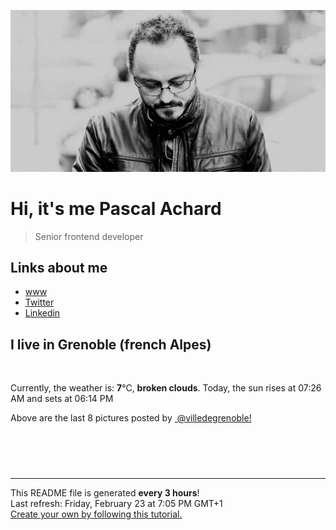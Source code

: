 ![Pascal Achard](./images/photo-pascal-achard.jpg)
# Hi, it's me Pascal Achard
> Senior frontend developer

## Links about me
- [www](https://www.pascal-achard.com)
- [Twitter](https://twitter.com/botmaster)
- [Linkedin](http://www.linkedin.com/in/pascal-achard)


## I live in Grenoble (french Alpes)
<img src="https://openweathermap.org/img/wn/04n@2x.png" alt="">

Currently, the weather is: **7**°C, **broken clouds**.
Today, the sun rises at 07:26 AM and sets at 06:14 PM

Above are the last 8 pictures posted by <a href="https://www.instagram.com/villedegrenoble/" target="_blank"><img alt="" src="https://upload.wikimedia.org/wikipedia/commons/thumb/e/e7/Instagram_logo_2016.svg/1024px-Instagram_logo_2016.svg.png" width="20"/> @villedegrenoble!</a>

<p style="display: flex; flex-wrap: wrap; gap: 20px;">
        <img src="https://cdn1.picuki.com/hosted-by-instagram/q/0exhNuNYnjBGZDHIdN5WmL9I2PEvHA5RNecaS7j0nyZiNxIsbHWB58ltwdev%7C%7CDlyKw1oASyLeD1o4oopV1tXZFV5PEDWTbKNSTdQ76WbU4Cr0jNg9ZBikrk3KXQYZ3Km8cMlOzjYMTIfQeoEH%7C%7Cb2r+kJ+OXraTQbozaQZdsW2yIfu9OjZ6ckn9cf7KG4iF+44ooiMDxN4Gosak8srNaJ52tEWvrxfMh2pqV5CLkJnoE65ezRmCSsTDx6IihBGTOgtYPCwv8MqDXmcDRstmC0ZpFifE0q2Bj9shI8760BudShZJpM+N8ZkObUT2RaCCE+4R1pr5e8lCvIV2usxh5%7C%7C2U3E7Ze6INMCj4zeEdrJev%7C%7CMnwzkaajxJf4feT9cJLKEHVyRI%7C%7Ca0UIUM0IRHQage6H+z1F+rdbWk7DRLE2xurySxKKRdZO2KlbugoyHqkjqjnz8queqdY+NU5G8Mq%7C%7CTL5gMmLyniIJkcb2WQ5l4hLc1JdeOQnM2BP74=.jpeg" alt="" width="200"/>
        <img src="https://cdn1.picuki.com/hosted-by-instagram/q/0exhNuNYnjBGZDHIdN5WmL9I2PEvHA5RNucaS7j0nyZiNxIsbHWB58ltwdev%7C%7CDlyKw1oASyLeD1o4osqU11RZFV4NUPZTrCASTZX6qidUICg1TRk8pRjnLw2LHYXbHKp8cQsOzjYMTIfQeoEH%7C%7Cbx7a8Koru5A2MEo1zRMrBC0GAG4YWbVqFKwoV966yUlEri+YU8ajtO%7C%7CGByaRtmpNPb5DwIX%7C%7CD+fMBxsedISLQzicYRtr6+zWOHH24VdGZ9Sgecioj1h8gN0wvjVQ1h40qsYoJ9KkgT3HSUhkcy4psPqaSDFctu2vxl5u2CCm8AYG9qpBxrr5+4jn7gck2+8GdjkE7J56ucVv08iI%7C%7CJPN2XcIjEy2STSvSNMPUeEHkMAqubBhnTKKjmV%7C%7Cd4kKleHcl6+WaN+yGJROD81kZJCGVmswuxWp1UUqjI44v3xyb9p2na8DA8t+e8PbxZlQgI1uGrulAoP0PIBvdcMjCLgVJxR4oW.jpeg" alt="" width="200"/>
        <img src="https://cdn1.picuki.com/hosted-by-instagram/q/0exhNuNYnjBGZDHIdN5WmL9I2PEvHA5RNucaS7j0nyZiNxIsbHWB58ltwdev%7C%7CDlyKw1oASyLeD1o5YojV1xWZFV4OULfS7aLRTlS6qmZVoCh1jJk8JZpkL0wJXMcbHCm9ccqOzjYMTIfQeoEH%7C%7Cbx7a8Koru5A2MGo1zRMrBC0GAG4fy3UPI7mslm3ayEv0Pxto0%7C%7CNylL9XkgKQcuptPR+XdYEvL+M4Byp6JzSPkCj9ND1OHtpCa5BTB7Kz44KD6chYTJnLMilxSxQDIM+lu1UIgDYn0mt0KZ8RM1v9EPp7TzN916+N8ZkIGRT2UFAjsm8lJnl6u+liDFbV+i2loP7nr+1Z2rca8LrLznC8e4APXj4XHtdJiMOrwJDl5KU9iYARLfI%7C%7CfhSp0fmYMSTKhx9liRqVKoI6rt2TwmDThg1iOhO7NxRP6L46n8qmb6mhO5+TQypMSuapd2wkZ65YOC7FstLFjiVp1qY3Lp11MdAddELObKzcuAPQ==.jpeg" alt="" width="200"/>
        <img src="https://cdn1.picuki.com/hosted-by-instagram/q/0exhNuNYnjBGZDHIdN5WmL9I2PEvHA5RNecaS7j0nyZiNxIsbHWB58ltwdGn%7C%7CDh6Kwh9HS+LeD1p54ktVVxXZFB9NELWTrWBTThR7qWQUoCj0Dxk959mnbwxLHYYYH6v9ssvOzjYMTIfQeoEH%7C%7Cbx7a8Koru5A2MGo1zRMrBC0GAG4fy3UPI7mslm3ayEv0Pxto0%7C%7CNylL9XkgKQcuptPR+XdbEvL+M4Byp6JzSPkCj9ND1OHtpCa5BTB7Kj44KD6chYTJnLM30zTgUhsd01ukE4gDEHZGm3Kd8RM1v9EPp7TzN916+98ZkIGRT2UFAjsm8lJnl6u+liDFbV+i2loP7nr+1Z27ca8LvKChCNesAfTN%7C%7CXHvWpjEOZoJDl5KU9iYARLfI%7C%7CfhSp0fmYMSTKhx9liX3Ce0WYHt5jJJAA0dmjGGCMZET9jK4IqTxVPApzaAikouxOizbbxEylZZ04OC7FstLFjiI+lrb3Lp11MdAddELObKzcuAPQ==.jpeg" alt="" width="200"/>
        <img src="https://cdn1.picuki.com/hosted-by-instagram/q/0exhNuNYnjBGZDHIdN5WmL9I2PEvHA5RNucaS7j0nyZiNxIsbHWB58ltwdGn%7C%7CDh6Kwh9HS+LeD1p5o8tU1hTZFF8O0TXT7OORTpT6q+dUICl1DVi9JFpkbc9LH0XY3ar8sMtOzjYLCcaDqYDG7uo+qhT5aGuO1lQpTb9d7JGmC4E5ZObS6olhMF4pJ2Jg3Tt%7C%7C9k4Ki5e82wzJURmpNnUoWlHDrr2PM86o6N0QrlChMIRrdDgmBq7EHl3Kj4sUQ+RubTOl+1eqXTgQDk2tnOAEIAaFwERuU+T4lA0toFzqaqTZY49ztwZkIH2CmUEXTE86kEomZOClCLOYGWW1EZLnk3J76SfeNsxibHBddy5dI7H+AjXQYXrA5ZbGCkrRa%7C%7CyHQ2RI%7C%7Ca0UIUM0IRHQage6H+z0jSyI5zR9yYhLHhQ2h2eXZhWQfKwxZ2RwUeJqhKqmgoXlPO2caN43QZe2dLL5gMmLyniIJ8baxWQ5l4hLc1JdeOQnM2BP74=.jpeg" alt="" width="200"/>
        <img src="https://cdn1.picuki.com/hosted-by-instagram/q/0exhNuNYnjBGZDHIdN5WmL9I2PEvHA5RNucaS7j0nyZiNxIsbHWB58ltwdev%7C%7CDlyKw1oASyLeD1m4okrVVxTZFV4OkzYQbOASj1U7amaUICg0jRl9JJmlLcwKnceYnOq9cErOzjYMTIfQeoEH%7C%7Cb2regU5vvwbTUGpS2TN7dByQlWotfpUrJy9ZRzt52U1h+189JldAJZ+jtvdBFundPZlTIeAf3+Idp1orN2S%7C%7CkKjskOuKK81SO2ECMseW16GX6Rv5+HoOAAuiDpYGhpqzHheKc4EEMWggiVvgI%7C%7CoLwc36OJGaxV5sgpl6PvCmMDUjFKiCU%7C%7Ck8SqtgLsSUHv3EBQnjeel%7C%7CW4dcElp5b4IMyWUMK04TvteZ%7C%7CqIehiR3EWLtj%7C%7CB3LWFaSbI8sLuaoKT9wLhHr7oki+ObP33kQ8UXNFi2nbXK1RRdmbl4yD9VX%7C%7CiDShi1AhqsGybYxf2E10qpeexTB9UHrCHMpHCWT%7C%7C6QZ1KtxhN7HNw8iBT80UbDZSeLYdqV6YjpEFeBTi9+5p.jpeg" alt="" width="200"/>
        <img src="https://cdn1.picuki.com/hosted-by-instagram/q/0exhNuNYnjBGZDHIdN5WmL9I2PEvHA5RNecaS7j0nyZiNxIsbHWB58ltwdev%7C%7CDlyKw1oASyLeD1n44ItVV9ZZFV4O0XWT72KTjdR5q+fU4Cl1DFm8Jdhlro1JHEWYHKn9sIkOzjYMTIfQeoEH%7C%7Cb2rvUe+OXpbDMboTOXZdsW2yIfu9OjZ6ckn64ztPbXmB2xu8IOKj51+n98LUc7ttzduDsHEvL0PMUn6PA5QLkNxMEH6Ovg1Su9BSsVdW1BFDGL59qRxqg8iyDXez07pjCWRpgDKBsMpFawli5poN12pJzkMYlghN8XgPHUHHEmfk1KhlJtk5bgwG6YLmmu4EBTwGjW%7C%7Cbi0a6MLvLjnC9eaBPbz6XLudISLOY9pRVQrIa%7C%7C4YhqPBLDlI4YL2IgCH%7C%7CtMgBPgtgm1KeCk4zJ3IGFelz69O7pkfPSn4ZnxxGfArC278VIIspm1c+pY4Gtpwdak+1ZQLyzlDc8JNDGLjwUGNogTI+2OoZDXVPtLTE5fPNpG%7C%7Cjc=.jpeg" alt="" width="200"/>
        <img src="https://cdn1.picuki.com/hosted-by-instagram/q/0exhNuNYnjBGZDHIdN5WmL9I2PEvHA5RNucaS7j0nyZiNxIsbHWB58ltwdev%7C%7CDlyKw1oASyLeD1o4IoqV19RZFV4OUfcTrSISjxT6auYVoCn1TVg9ZVplbwxKXMXZXKp9MUqOzjYMTIfQeoEH%7C%7Cbx7a8Koru5A2MGo1zRMrBC0GAG4fy3UPI7mslm3ayEv0Pxto0%7C%7CNylL9XkgKQcuptPR+XdYEvL+M4Byp6JzSPkCj9ND1OHtpCa5BTB7Kzg4KD6chYTJnLM7tTqlRhsv8jKNaogDdks5hACO8RM1v9EPp7TzN916+N8ZkIGRT2UFAjsm8lJnl6u+liDFbV+i2loP7nr+1Z67S60JgpahC+m8T%7C%7CTN%7C%7CXHuZLKNOYoJDl5KU9iYARLfI%7C%7CfhSp0fmYMSTKhx9liUqAmrYJH9zkdcJgNutnmDGcpYcuuL8bmg2FPktzWLtT0ig%7C%7COfS5p%7C%7C0H989YOC7FstLFjlXZxsbHLp11MdAddELObKzcuAPQ==.jpeg" alt="" width="200"/>
</p>

------------
<p>This README file is generated <b>every 3 hours</b>!
    <br />Last refresh: Friday, February 23 at 7:05 PM GMT+1
    <br /><a href="https://medium.com/@th.guibert/how-to-create-a-self-updating-readme-md-for-your-github-profile-f8b05744ca91">Create your own by following this tutorial.</a>
</p>
<p><a href="https://github.com/botmaster/botmaster/actions/workflows/main.yaml"><img alt="" src="https://github.com/botmaster/botmaster/actions/workflows/main.yaml/badge.svg" /></a></p>

